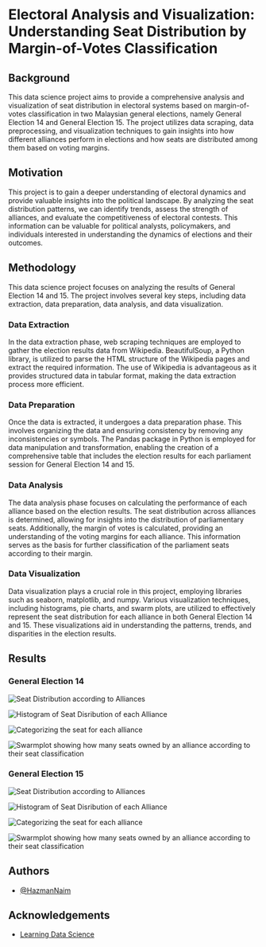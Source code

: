 
# Electoral Analysis and Visualization: Understanding Seat Distribution by Margin-of-Votes Classification
## Background
This data science project aims to provide a comprehensive analysis and visualization of seat distribution in electoral systems based on margin-of-votes classification in two Malaysian general elections, namely General Election 14 and General Election 15. The project utilizes data scraping, data preprocessing, and visualization techniques to gain insights into how different alliances perform in elections and how seats are distributed among them based on voting margins.
## Motivation

This project is to gain a deeper understanding of electoral dynamics and provide valuable insights into the political landscape. By analyzing the seat distribution patterns, we can identify trends, assess the strength of alliances, and evaluate the competitiveness of electoral contests. This information can be valuable for political analysts, policymakers, and individuals interested in understanding the dynamics of elections and their outcomes.


## Methodology
This data science project focuses on analyzing the results of General Election 14 and 15. The project involves several key steps, including data extraction, data preparation, data analysis, and data visualization.
### Data Extraction
In the data extraction phase, web scraping techniques are employed to gather the election results data from Wikipedia. BeautifulSoup, a Python library, is utilized to parse the HTML structure of the Wikipedia pages and extract the required information. The use of Wikipedia is advantageous as it provides structured data in tabular format, making the data extraction process more efficient.
### Data Preparation
Once the data is extracted, it undergoes a data preparation phase. This involves organizing the data and ensuring consistency by removing any inconsistencies or symbols. The Pandas package in Python is employed for data manipulation and transformation, enabling the creation of a comprehensive table that includes the election results for each parliament session for General Election 14 and 15.
### Data Analysis
The data analysis phase focuses on calculating the performance of each alliance based on the election results. The seat distribution across alliances is determined, allowing for insights into the distribution of parliamentary seats. Additionally, the margin of votes is calculated, providing an understanding of the voting margins for each alliance. This information serves as the basis for further classification of the parliament seats according to their margin.
### Data Visualization
Data visualization plays a crucial role in this project, employing libraries such as seaborn, matplotlib, and numpy. Various visualization techniques, including histograms, pie charts, and swarm plots, are utilized to effectively represent the seat distribution for each alliance in both General Election 14 and 15. These visualizations aid in understanding the patterns, trends, and disparities in the election results.

## Results
### General Election 14
![Seat Distribution according to Alliances](https://github.com/HazmanNaim/Project-Election-Analysis/blob/c623c7412fa1456d43d906bfc83bc19681662c79/election_analysis/ge14_seat_distribution.png)

![Histogram of Seat Disribution of each Alliance](https://github.com/HazmanNaim/Project-Election-Analysis/blob/c623c7412fa1456d43d906bfc83bc19681662c79/election_analysis/Seat%20Distribution%20by%20alliances%20histogram%20-%20GE14.png)

![Categorizing the seat for each alliance](https://github.com/HazmanNaim/Project-Election-Analysis/blob/main/election_analysis/Seat%20Distribution%20by%20alliances%20piechart%20-%20GE14.png)

![Swarmplot showing how many seats owned by an alliance according to their seat classification](https://github.com/HazmanNaim/Project-Election-Analysis/blob/main/election_analysis/ge14_seat_distribution_swarmplot.png)
### General Election 15
![Seat Distribution according to Alliances](https://github.com/HazmanNaim/Project-Election-Analysis/blob/c623c7412fa1456d43d906bfc83bc19681662c79/election_analysis/ge15_seat_distribution.png)

![Histogram of Seat Disribution of each Alliance](https://github.com/HazmanNaim/Project-Election-Analysis/blob/c623c7412fa1456d43d906bfc83bc19681662c79/election_analysis/Seat%20Distribution%20by%20alliances%20histogram%20-%20GE15.png)

![Categorizing the seat for each alliance](https://github.com/HazmanNaim/Project-Election-Analysis/blob/main/election_analysis/Seat%20Distribution%20by%20alliances%20piechart%20-%20GE15.png)

![Swarmplot showing how many seats owned by an alliance according to their seat classification](https://github.com/HazmanNaim/Project-Election-Analysis/blob/main/election_analysis/ge15_seat_distribution_swarmplot.png)

## Authors

- [@HazmanNaim ](https://www.github.com/HazmanNaim)

## Acknowledgements

 - [Learning Data Science](https://www.ibm.com/training/badge/data-science-professional-certificate)
